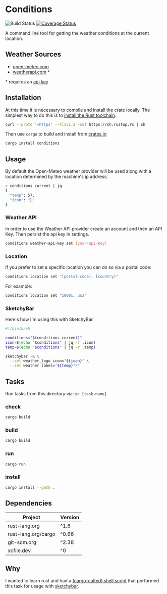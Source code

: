 # Conditions
![Build Status](https://github.com/johnallen3d/conditions/actions/workflows/ci.yml/badge.svg) [![Coverage Status](https://coveralls.io/repos/github/johnallen3d/conditions/badge.svg?branch=feature/track-coverage)](https://coveralls.io/github/johnallen3d/conditions?branch=feature/track-coverage)

A command line tool for getting the weather conditions at the current location.

## Weather Sources

- [open-meteo.com](https://open-meteo.com/)
- [weatherapi.com](https://www.weatherapi.com/) \*

\* requires an [api key](https://www.weatherapi.com/docs/#intro-authentication)

## Installation

At this time it is necessary to compile and install the crate locally. The simplest way to do this is to [install the Rust toolchain](https://rustup.rs/).

```bash
curl --proto '=https' --tlsv1.2 -sSf https://sh.rustup.rs | sh
```

Then use `cargo` to build and install from [crates.io](https://crates.io/crates/conditions)

```bash
cargo install conditions
```

## Usage

By default the Open-Meteo weather provider will be used along with a location determined by the machine's ip address.

```sh
> conditions current | jq
{
  "temp": 57,
  "icon": ""
}
```

### Weather API

In order to use the Weather API provider create an account and then an API Key. Then persist the api key in settings.

```bash
conditions weather-api-key set [your-api-key]
```

### Location

If you prefer to set a specific location you can do so via a postal code:

```bash
conditions location set "[postal-code], [country]"
```

For example:

```bash
conditions location set "10001, usa"
```

### SketchyBar

Here's how I'm using this with SketchyBar.

```bash
#!/bin/bash

conditions="$(conditions current)"
icon=$(echo "$conditions" | jq -r .icon)
temp=$(echo "$conditions" | jq -r .temp)

sketchybar -m \
  --set weather_logo icon="${icon}" \
  --set weather label="${temp}°F"
```

## Tasks

Run tasks from this directory via: `xc [task-name]`

### check

```sh
cargo build
```

### build

```sh
cargo build
```

### run

```sh
cargo run
```

### install

```sh
cargo install --path .
```

## Dependencies

| Project             | Version |
| ------------------- | ------- |
| rust-lang.org       | ^1.6    |
| rust-lang.org/cargo | ^0.66   |
| git-scm.org         | ^2.38   |
| xcfile.dev          | ^0      |

## Why

I wanted to learn rust and had a [(cargo-culted) shell script](https://github.com/johnallen3d/dotfiles/blob/16054c903bc8cc0ca939c279382ec6b15eb1bc7c/dot_config/sketchybar/plugins/executable_weather.sh#L1) that performed this task for usage with [sketchybar](https://github.com/FelixKratz/SketchyBar).
